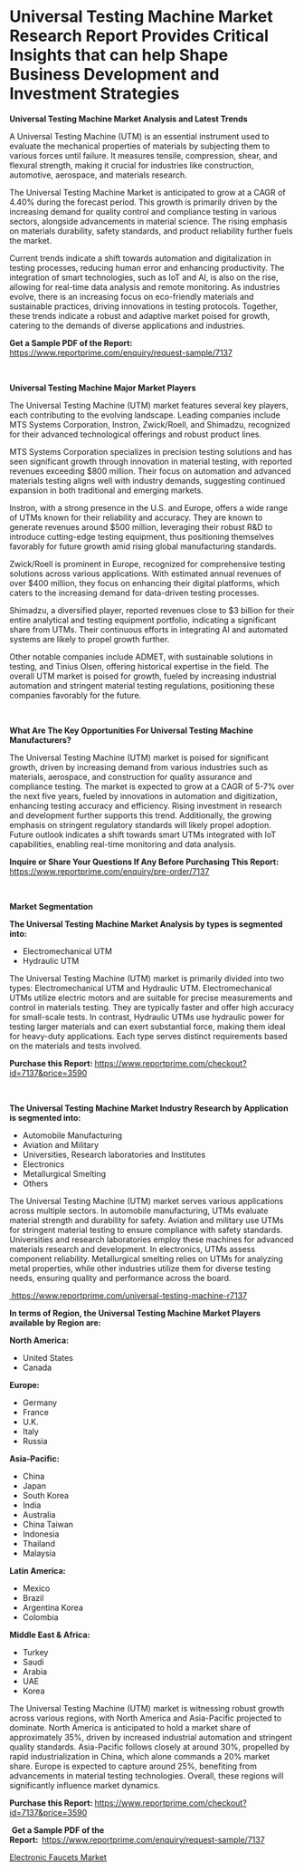 <p><h1>Universal Testing Machine Market Research Report Provides Critical Insights that can help Shape Business Development and Investment Strategies</h1></p><p><strong>Universal Testing Machine Market Analysis and Latest Trends</strong></p>
<p><p>A Universal Testing Machine (UTM) is an essential instrument used to evaluate the mechanical properties of materials by subjecting them to various forces until failure. It measures tensile, compression, shear, and flexural strength, making it crucial for industries like construction, automotive, aerospace, and materials research.</p><p>The Universal Testing Machine Market is anticipated to grow at a CAGR of 4.40% during the forecast period. This growth is primarily driven by the increasing demand for quality control and compliance testing in various sectors, alongside advancements in material science. The rising emphasis on materials durability, safety standards, and product reliability further fuels the market.</p><p>Current trends indicate a shift towards automation and digitalization in testing processes, reducing human error and enhancing productivity. The integration of smart technologies, such as IoT and AI, is also on the rise, allowing for real-time data analysis and remote monitoring. As industries evolve, there is an increasing focus on eco-friendly materials and sustainable practices, driving innovations in testing protocols. Together, these trends indicate a robust and adaptive market poised for growth, catering to the demands of diverse applications and industries.</p></p>
<p><strong>Get a Sample PDF of the Report:&nbsp;</strong> <a href="https://www.reportprime.com/enquiry/request-sample/7137?utm_campaign=3211&utm_medium=2&utm_source=Github&utm_content=ia&utm_term=19032025&utm_id=universal-testing-machine">https://www.reportprime.com/enquiry/request-sample/7137</a></p>
<p>&nbsp;</p>
<p><strong>Universal Testing Machine Major Market Players</strong></p>
<p><p>The Universal Testing Machine (UTM) market features several key players, each contributing to the evolving landscape. Leading companies include MTS Systems Corporation, Instron, Zwick/Roell, and Shimadzu, recognized for their advanced technological offerings and robust product lines.</p><p>MTS Systems Corporation specializes in precision testing solutions and has seen significant growth through innovation in material testing, with reported revenues exceeding $800 million. Their focus on automation and advanced materials testing aligns well with industry demands, suggesting continued expansion in both traditional and emerging markets.</p><p>Instron, with a strong presence in the U.S. and Europe, offers a wide range of UTMs known for their reliability and accuracy. They are known to generate revenues around $500 million, leveraging their robust R&D to introduce cutting-edge testing equipment, thus positioning themselves favorably for future growth amid rising global manufacturing standards.</p><p>Zwick/Roell is prominent in Europe, recognized for comprehensive testing solutions across various applications. With estimated annual revenues of over $400 million, they focus on enhancing their digital platforms, which caters to the increasing demand for data-driven testing processes.</p><p>Shimadzu, a diversified player, reported revenues close to $3 billion for their entire analytical and testing equipment portfolio, indicating a significant share from UTMs. Their continuous efforts in integrating AI and automated systems are likely to propel growth further.</p><p>Other notable companies include ADMET, with sustainable solutions in testing, and Tinius Olsen, offering historical expertise in the field. The overall UTM market is poised for growth, fueled by increasing industrial automation and stringent material testing regulations, positioning these companies favorably for the future.</p></p>
<p>&nbsp;</p>
<p><strong>What Are The Key Opportunities For Universal Testing Machine Manufacturers?</strong></p>
<p><p>The Universal Testing Machine (UTM) market is poised for significant growth, driven by increasing demand from various industries such as materials, aerospace, and construction for quality assurance and compliance testing. The market is expected to grow at a CAGR of 5-7% over the next five years, fueled by innovations in automation and digitization, enhancing testing accuracy and efficiency. Rising investment in research and development further supports this trend. Additionally, the growing emphasis on stringent regulatory standards will likely propel adoption. Future outlook indicates a shift towards smart UTMs integrated with IoT capabilities, enabling real-time monitoring and data analysis.</p></p>
<p><strong>Inquire or Share Your Questions If Any Before Purchasing This Report:</strong> <a href="https://www.reportprime.com/enquiry/pre-order/7137?utm_campaign=3211&utm_medium=2&utm_source=Github&utm_content=ia&utm_term=19032025&utm_id=universal-testing-machine">https://www.reportprime.com/enquiry/pre-order/7137</a></p>
<p>&nbsp;</p>
<p><strong>Market Segmentation</strong></p>
<p><strong>The Universal Testing Machine Market Analysis by types is segmented into:</strong></p>
<p><ul><li>Electromechanical UTM</li><li>Hydraulic UTM</li></ul></p>
<p><p>The Universal Testing Machine (UTM) market is primarily divided into two types: Electromechanical UTM and Hydraulic UTM. Electromechanical UTMs utilize electric motors and are suitable for precise measurements and control in materials testing. They are typically faster and offer high accuracy for small-scale tests. In contrast, Hydraulic UTMs use hydraulic power for testing larger materials and can exert substantial force, making them ideal for heavy-duty applications. Each type serves distinct requirements based on the materials and tests involved.</p></p>
<p><strong>Purchase this Report:&nbsp;</strong><a href="https://www.reportprime.com/checkout?id=7137&price=3590&utm_campaign=3211&utm_medium=2&utm_source=Github&utm_content=ia&utm_term=19032025&utm_id=universal-testing-machine">https://www.reportprime.com/checkout?id=7137&price=3590</a></p>
<p>&nbsp;</p>
<p><strong>The Universal Testing Machine Market Industry Research by Application is segmented into:</strong></p>
<p><ul><li>Automobile Manufacturing</li><li>Aviation and Military</li><li>Universities, Research laboratories and Institutes</li><li>Electronics</li><li>Metallurgical Smelting</li><li>Others</li></ul></p>
<p><p>The Universal Testing Machine (UTM) market serves various applications across multiple sectors. In automobile manufacturing, UTMs evaluate material strength and durability for safety. Aviation and military use UTMs for stringent material testing to ensure compliance with safety standards. Universities and research laboratories employ these machines for advanced materials research and development. In electronics, UTMs assess component reliability. Metallurgical smelting relies on UTMs for analyzing metal properties, while other industries utilize them for diverse testing needs, ensuring quality and performance across the board.</p></p>
<p><a href="https://www.reportprime.com/universal-testing-machine-r7137?utm_campaign=3211&utm_medium=2&utm_source=Github&utm_content=ia&utm_term=19032025&utm_id=universal-testing-machine">&nbsp;https://www.reportprime.com/universal-testing-machine-r7137</a></p>
<p><strong>In terms of Region, the Universal Testing Machine Market Players available by Region are:</strong></p>
<p>
    <p> <strong> North America: </strong>
        <ul>
            <li>United States</li>
            <li>Canada</li>
        </ul>
        </p> 
    <p> <strong> Europe: </strong>
        <ul>
            <li>Germany</li>
            <li>France</li>
            <li>U.K.</li>
            <li>Italy</li>
            <li>Russia</li>
        </ul>
        </p> 
    <p> <strong> Asia-Pacific: </strong>
        <ul>
            <li>China</li>
            <li>Japan</li>
            <li>South Korea</li>
            <li>India</li>
            <li>Australia</li>
            <li>China Taiwan</li>
            <li>Indonesia</li>
            <li>Thailand</li>
            <li>Malaysia</li>
        </ul>
        </p> 
    <p> <strong> Latin America: </strong>
        <ul>
            <li>Mexico</li>
            <li>Brazil</li>
            <li>Argentina Korea</li>
            <li>Colombia</li>
        </ul>
        </p> 
    <p> <strong> Middle East & Africa: </strong>
        <ul>
            <li>Turkey</li>
            <li>Saudi</li>
            <li>Arabia</li>
            <li>UAE</li>
            <li>Korea</li>
        </ul>
    </p>
    </p>
<p><p>The Universal Testing Machine (UTM) market is witnessing robust growth across various regions, with North America and Asia-Pacific projected to dominate. North America is anticipated to hold a market share of approximately 35%, driven by increased industrial automation and stringent quality standards. Asia-Pacific follows closely at around 30%, propelled by rapid industrialization in China, which alone commands a 20% market share. Europe is expected to capture around 25%, benefiting from advancements in material testing technologies. Overall, these regions will significantly influence market dynamics.</p></p>
<p><strong>Purchase this Report: </strong><a href="https://www.reportprime.com/checkout?id=7137&price=3590&utm_campaign=3211&utm_medium=2&utm_source=Github&utm_content=ia&utm_term=19032025&utm_id=universal-testing-machine">https://www.reportprime.com/checkout?id=7137&price=3590</a></p>
<p>&nbsp;<strong>Get a Sample PDF of the Report:&nbsp;&nbsp;</strong><a href="https://www.reportprime.com/enquiry/request-sample/7137?utm_campaign=3211&utm_medium=2&utm_source=Github&utm_content=ia&utm_term=19032025&utm_id=universal-testing-machine">https://www.reportprime.com/enquiry/request-sample/7137</a></p>
<p><strong></strong></p>
<p><p><a href="https://github.com/ranewknaller/Market-Research-Report-List-1/blob/main/electronic-faucets-market.md?utm_campaign=3211&utm_medium=2&utm_source=Github&utm_content=ia&utm_term=19032025&utm_id=universal-testing-machine">Electronic Faucets Market</a></p></p>
